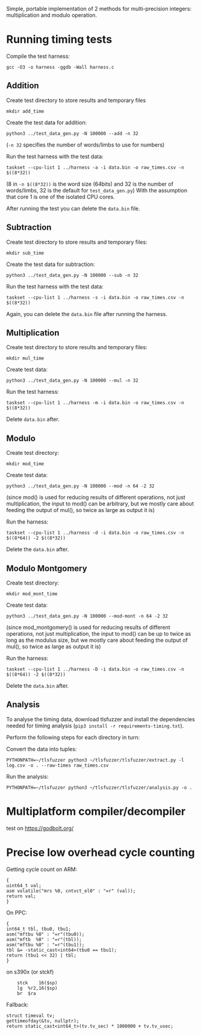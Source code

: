 Simple, portable implementation of 2 methods for multi-precision integers:
multiplication and modulo operation.

Running timing tests
====================

Compile the test harness:
```
gcc -O3 -o harness -ggdb -Wall harness.c
```

Addition
--------

Create test directory to store results and temporary files
```
mkdir add_time
```

Create the test data for addition:
```
python3 ../test_data_gen.py -N 100000 --add -n 32
```
(`-n 32` specifies the number of words/limbs to use for numbers)

Run the test harness with the test data:
```
taskset --cpu-list 1 ../harness -a -i data.bin -o raw_times.csv -n $((8*32))
```
(8 in `-n $((8*32))` is the word size (64bits) and 32 is the number of
words/limbs, 32 is the default for `test_data_gen.py`)
With the assumption that core 1 is one of the isolated CPU cores.

After running the test you can delete the `data.bin` file.

Subtraction
-----------

Create test directory to store results and temporary files:
```
mkdir sub_time
```

Create the test data for subtraction:
```
python3 ../test_data_gen.py -N 100000 --sub -n 32
```

Run the test harness with the test data:
```
taskset --cpu-list 1 ../harness -s -i data.bin -o raw_times.csv -n $((8*32))
```

Again, you can delete the `data.bin` file after running the harness.

Multiplication
--------------

Create test directory to store results and temporary files:
```
mkdir mul_time
```

Create test data:
```
python3 ../test_data_gen.py -N 100000 --mul -n 32
```

Run the test harness:
```
taskset --cpu-list 1 ../harness -m -i data.bin -o raw_times.csv -n $((8*32))
```

Delete `data.bin` after.

Modulo
------

Create test directory:
```
mkdir mod_time
```

Create test data:
```
python3 ../test_data_gen.py -N 100000 --mod -n 64 -2 32
```
(since mod() is used for reducing results of different operations, not just
multiplication, the input to mod() can be arbitrary, but we mostly care about
feeding the output of mul(), so twice as large as output it is)

Run the harness:
```
taskset --cpu-list 1 ../harness -d -i data.bin -o raw_times.csv -n $((8*64)) -2 $((8*32))
```

Delete the `data.bin` after.

Modulo Montgomery
-----------------

Create test directory:
```
mkdir mod_mont_time
```

Create test data:
```
python3 ../test_data_gen.py -N 100000 --mod-mont -n 64 -2 32
```
(since mod_montgomery() is used for reducing results of different operations,
not just multiplication, the input to mod() can be up to twice as long as the
modulus size, but we mostly care about feeding the output of mul(),
so twice as large as output it is)

Run the harness:
```
taskset --cpu-list 1 ../harness -D -i data.bin -o raw_times.csv -n $((8*64)) -2 $((8*32))
```

Delete the `data.bin` after.

Analysis
--------
To analyse the timing data, download tlsfuzzer and install the
dependencies needed for timing analysis
(`pip3 install -r requirements-timing.txt`).

Perform the following steps for each directory in turn:

Convert the data into tuples:
```
PYTHONPATH=~/tlsfuzzer python3 ~/tlsfuzzer/tlsfuzzer/extract.py -l log.csv -o . --raw-times raw_times.csv
```

Run the analysis:
```
PYTHONPATH=~/tlsfuzzer python3 ~/tlsfuzzer/tlsfuzzer/analysis.py -o .
```

Multiplatform compiler/decompiler
=================================
test on https://godbolt.org/


Precise low overhead cycle counting
===================================

Getting cycle count on ARM:

```
{
uint64_t val;
asm volatile("mrs %0, cntvct_el0" : "=r" (val));
return val;
}
```

On PPC:
```
{
int64_t tbl, tbu0, tbu1;
asm("mftbu %0" : "=r"(tbu0));
asm("mftb  %0" : "=r"(tbl));
asm("mftbu %0" : "=r"(tbu1));
tbl &= -static_cast<int64>(tbu0 == tbu1);
return (tbu1 << 32) | tbl;
}
```

on s390x
(or stckf)
```
	stck	16($sp)
	lg	%r2,16($sp)
	br	$ra
```
Fallback:
```
struct timeval tv;
gettimeofday(&tv, nullptr);
return static_cast<int64_t>(tv.tv_sec) * 1000000 + tv.tv_usec;
```
